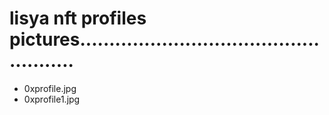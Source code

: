# lisya nft profiles pictures....................................................
- 0xprofile.jpg
- 0xprofile1.jpg
